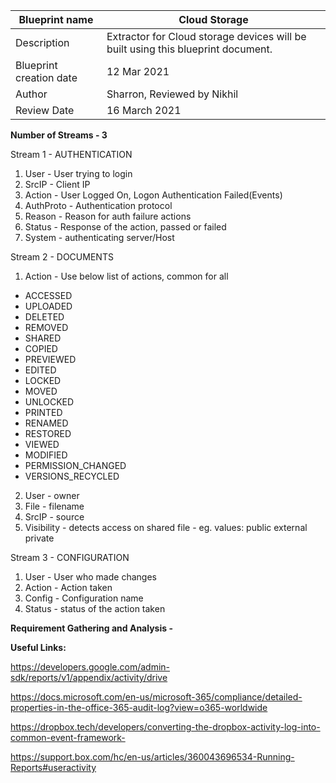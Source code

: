 | Blueprint name          | Cloud Storage                                                                    |
| ----------------------- | -------------------------------------------------------------------------------- |
| Description             | Extractor for Cloud storage devices will be built using this blueprint document. |
| Blueprint creation date | 12 Mar 2021                                                                      |
| Author                  | Sharron, Reviewed by Nikhil                                                      |
| Review Date             | 16 March 2021                                                                    |

**Number of Streams - 3**

Stream 1 - AUTHENTICATION 

1. User - User trying to login
2. SrcIP - Client IP
3. Action - User Logged On, Logon Authentication Failed(Events)
4. AuthProto - Authentication protocol
5. Reason - Reason for auth failure actions
6. Status - Response of the action, passed or failed
7. System - authenticating server/Host

Stream 2 - DOCUMENTS 

1. Action	- Use below list of actions, common for all
* ACCESSED
* UPLOADED
* DELETED
* REMOVED
* SHARED
* COPIED
* PREVIEWED
* EDITED
* LOCKED
* MOVED
* UNLOCKED
* PRINTED
* RENAMED
* RESTORED
* VIEWED
* MODIFIED
* PERMISSION_CHANGED
* VERSIONS_RECYCLED
2. User - owner	
3. File - filename	
4. SrcIP - source	
5. Visibility - detects access on shared file - eg. values: public external private	

Stream 3 - CONFIGURATION

1. User - User who made changes
2. Action - Action taken
3. Config - Configuration name
4. Status - status of the action taken

**Requirement Gathering and Analysis -**

**Useful Links:**

https://developers.google.com/admin-sdk/reports/v1/appendix/activity/drive 

https://docs.microsoft.com/en-us/microsoft-365/compliance/detailed-properties-in-the-office-365-audit-log?view=o365-worldwide

https://dropbox.tech/developers/converting-the-dropbox-activity-log-into-common-event-framework-

https://support.box.com/hc/en-us/articles/360043696534-Running-Reports#useractivity 
